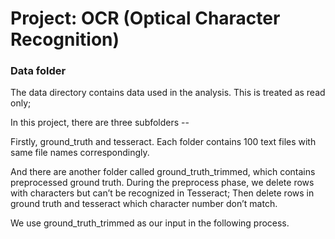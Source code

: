 # Project: OCR (Optical Character Recognition) 

### Data folder

The data directory contains data used in the analysis. This is treated as read only; 

In this project, there are three subfolders -- 

Firstly, ground_truth and tesseract. Each folder contains 100 text files with same file names correspondingly.

And there are another folder called ground_truth_trimmed, which contains preprocessed ground truth. During the preprocess phase, we delete rows with characters but can’t be recognized in Tesseract; Then delete rows in ground truth and tesseract which character number don’t match. 

We use ground_truth_trimmed as our input in the following process.

